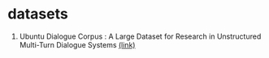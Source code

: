 # datasets

1. Ubuntu Dialogue Corpus : A Large Dataset for Research in Unstructured Multi-Turn Dialogue Systems [(link)](http://arxiv.org/abs/1506.08909)

